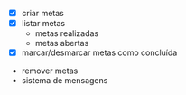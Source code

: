 - [x] criar metas
- [x] listar metas
  - metas realizadas
  - metas abertas
- [x] marcar/desmarcar metas como concluída
- remover metas
- sistema de mensagens